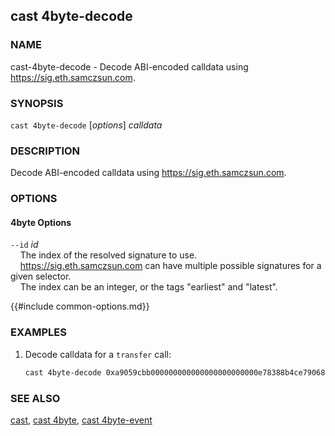 ## cast 4byte-decode

### NAME

cast-4byte-decode - Decode ABI-encoded calldata using <https://sig.eth.samczsun.com>.

### SYNOPSIS

``cast 4byte-decode`` [*options*] *calldata*

### DESCRIPTION

Decode ABI-encoded calldata using <https://sig.eth.samczsun.com>.

### OPTIONS

#### 4byte Options

`--id` *id*  
&nbsp;&nbsp;&nbsp;&nbsp;The index of the resolved signature to use.
&nbsp;&nbsp;&nbsp;&nbsp;  
&nbsp;&nbsp;&nbsp;&nbsp;<https://sig.eth.samczsun.com> can have multiple possible signatures for a given selector.  
&nbsp;&nbsp;&nbsp;&nbsp;The index can be an integer, or the tags "earliest" and "latest".

{{#include common-options.md}}

### EXAMPLES

1. Decode calldata for a `transfer` call:
    ```sh
    cast 4byte-decode 0xa9059cbb000000000000000000000000e78388b4ce79068e89bf8aa7f218ef6b9ab0e9d00000000000000000000000000000000000000000000000000174b37380cea000
    ```

### SEE ALSO

[cast](./cast.md), [cast 4byte](./cast-4byte.md), [cast 4byte-event](./cast-4byte-event.md)

